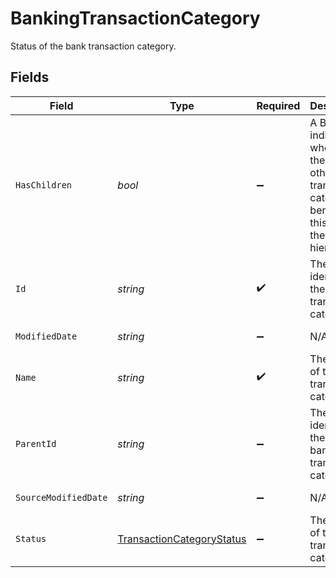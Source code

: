 # BankingTransactionCategory

Status of the bank transaction category.


## Fields

| Field                                                                                                       | Type                                                                                                        | Required                                                                                                    | Description                                                                                                 | Example                                                                                                     |
| ----------------------------------------------------------------------------------------------------------- | ----------------------------------------------------------------------------------------------------------- | ----------------------------------------------------------------------------------------------------------- | ----------------------------------------------------------------------------------------------------------- | ----------------------------------------------------------------------------------------------------------- |
| `HasChildren`                                                                                               | *bool*                                                                                                      | :heavy_minus_sign:                                                                                          | A Boolean indicating whether there are other bank transaction categories beneath this one in the hierarchy. |                                                                                                             |
| `Id`                                                                                                        | *string*                                                                                                    | :heavy_check_mark:                                                                                          | The unique identifier of the bank transaction category.                                                     |                                                                                                             |
| `ModifiedDate`                                                                                              | *string*                                                                                                    | :heavy_minus_sign:                                                                                          | N/A                                                                                                         | 2022-10-23T00:00:00.000Z                                                                                    |
| `Name`                                                                                                      | *string*                                                                                                    | :heavy_check_mark:                                                                                          | The name of the bank transaction category.                                                                  |                                                                                                             |
| `ParentId`                                                                                                  | *string*                                                                                                    | :heavy_minus_sign:                                                                                          | The unique identifier of the parent bank transaction category.                                              |                                                                                                             |
| `SourceModifiedDate`                                                                                        | *string*                                                                                                    | :heavy_minus_sign:                                                                                          | N/A                                                                                                         | 2022-10-23T00:00:00.000Z                                                                                    |
| `Status`                                                                                                    | [TransactionCategoryStatus](../../models/shared/TransactionCategoryStatus.md)                               | :heavy_minus_sign:                                                                                          | The status of the transaction category.                                                                     |                                                                                                             |